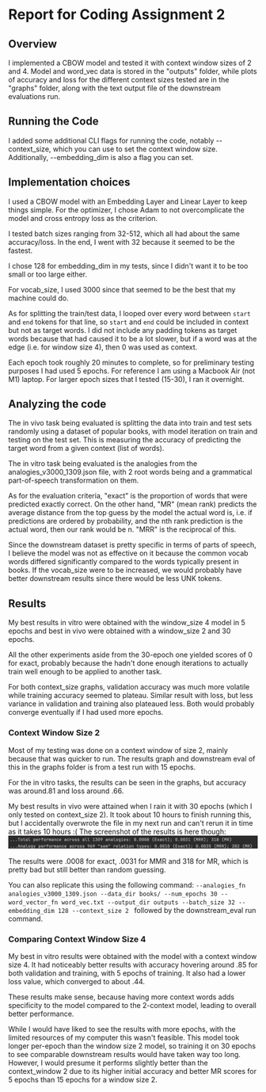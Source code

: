 # Report for Coding Assignment 2

## Overview

I implemented a CBOW model and tested it with context window sizes of 2 and 4. 
Model and word_vec data is stored in the "outputs" folder, while plots of accuracy and loss for the different context sizes tested are in the "graphs" folder, along with the text output file of the downstream evaluations run. 


## Running the Code
I added some additional CLI flags for running the code, notably --context_size, which 
you can use to set the context window size. Additionally, --embedding_dim is also a flag you can set. 

## Implementation choices

I used a CBOW model with an Embedding Layer and Linear Layer to keep things simple. For the optimizer, I chose Adam to not overcomplicate the model and cross entropy loss as the criterion. 

I tested batch sizes ranging from 32-512, which all had about the same accuracy/loss. In the end, I went with 32 because it seemed to be the fastest. 

I chose 128 for embedding_dim in my tests, since I didn't want it to be too small or too large either.

For vocab_size, I used 3000 since that seemed to be the best that my machine could do. 

As for splitting the train/test data, I looped over every word between `start` and `end` tokens for that line, so `start` and `end` could be included in context but not as target words. I did not include any padding tokens as target words because that had caused it to be a lot slower, but if a word was at the edge (i.e. for window size 4), then 0 was used as context. 

Each epoch took roughly 20 minutes to complete, so for preliminary testing purposes I had used 5 epochs. For reference I am using a Macbook Air (not M1) laptop. For larger epoch sizes that I tested (15-30), I ran it overnight.

## Analyzing the code

The in vivo task being evaluated is splitting the data into train and test sets randomly using a dataset of popular books, with model iteration on train and testing on the test set. This is measuring the accuracy of predicting the target word from a given context (list of words). 

The in vitro task being evaluated is the analogies from the analogies_v3000_1309.json file, with 2 root words being and a grammatical part-of-speech transformation on them. 

As for the evaluation criteria, "exact" is the proportion of words that were predicted exactly correct. On the other hand, "MR" (mean rank) predicts the average distance from the top guess by the model the actual word is, i.e. if predictions are ordered by probability, and the nth rank prediction is the actual word, then our rank would be n. "MRR" is the reciprocal of this. 

Since the downstream dataset is pretty specific in terms of parts of speech, I believe the model was not as effective on it because the common vocab words differed significantly compared to the words typically present in books. If the vocab_size were to be increased, we would probably have better downstream results since there would be less UNK tokens.

## Results

My best results in vitro were obtained with the window_size 4 model in 5 epochs and best in vivo were obtained with a window_size 2 and 30 epochs.

All the other experiments aside from the 30-epoch one yielded scores of 0 for exact, probably because the hadn't done enough iterations to actually train well enough to be applied to another task. 

For both context_size graphs, validation accuracy was much more volatile while training accuracy seemed to plateau. Similar result with loss, but less variance in validation and training also plateaued less. Both would probably converge eventually if I had used more epochs. 

### Context Window Size 2
Most of my testing was done on a context window of size 2, mainly because that was quicker to run. The results graph and downstream eval of this in the graphs folder is from a test run with 15 epochs.

For the in vitro tasks, the results can be seen in the graphs, but accuracy was around.81 and loss around .66. 

My best results in vivo were attained when I rain it with 30 epochs (which I only tested on context_size 2). It took about 10 hours to finish running this, but I accidentally overwrote the file in my next run and can't rerun it in time as it takes 10 hours :( 
The screenshot of the results is here though:
![Alt text](./IMG_4606.png?raw=true "Results")

The results were .0008 for exact, .0031 for MMR and 318 for MR, which is pretty bad but still better than random guessing. 

You can also replicate this using the following command: 
`--analogies_fn analogies_v3000_1309.json --data_dir books/ --num_epochs 30 --word_vector_fn word_vec.txt --output_dir outputs --batch_size 32 --embedding_dim 128 --context_size 2 `
followed by the downstream_eval run command.



### Comparing Context Window Size 4

My best in vitro results were obtained with the model with a context window size 4. It
 had noticeably better results with accuracy hovering around .85 for both validation and training, with 5 epochs of training. It also had a lower loss value, which converged to about .44.

These results make sense, because having more context words adds specificity to the model compared to the 2-context model, leading to overall better performance.  

While I would have liked to see the results with more epochs, with the limited resources of my computer this wasn't feasible. This model took longer per-epoch than the window size 2 model, so training it on 30 epochs to see comparable downstream results would have taken way too long. However, I would presume it performs slightly better than the context_window 2 due to its higher initial accuracy and better MR scores for 5 epochs than 15 epochs for a window size 2.